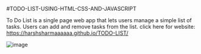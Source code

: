 #TODO-LIST-USING-HTML-CSS-AND-JAVASCRIPT

To Do List is a single page web app that lets users manage a simple list of tasks. Users can add and remove tasks from the list.
click here for website: https://harshsharmaaaaaa.github.io/TODO-LIST/

![image](https://github.com/HarshSharmaaaaaa/TODO-LIST/assets/126580097/9d780367-2186-46dd-bd13-23f7dee1f014)
